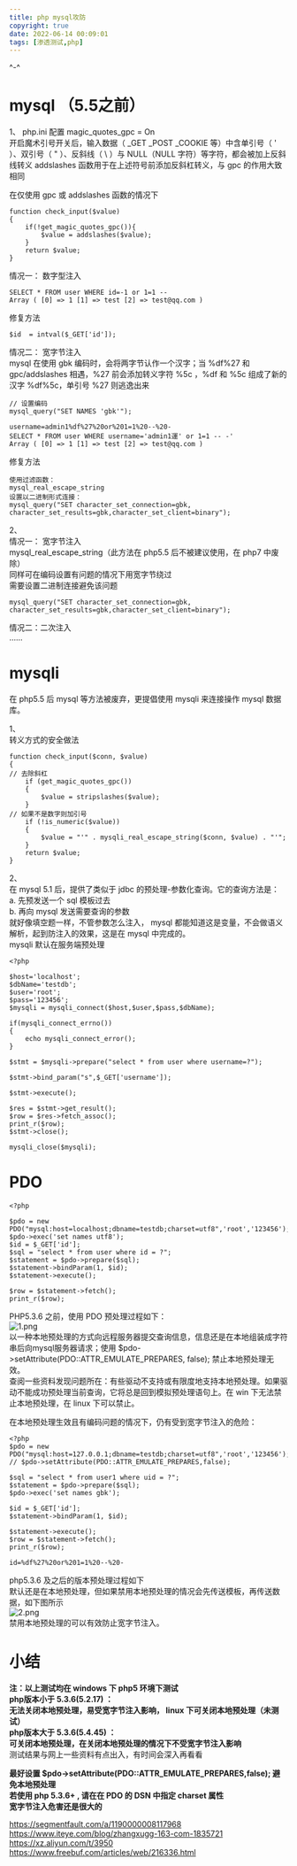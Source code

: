 ```yaml
---
title: php mysql攻防
copyright: true
date: 2022-06-14 00:09:01
tags: [渗透测试,php]
---
```

^-^
<!--more-->
<h1> mysql （5.5之前）</h1>  

1、
php.ini 配置 magic_quotes_gpc = On  
开启魔术引号开关后，输入数据（ _GET _POST _COOKIE 等）中含单引号（ ' ）、双引号（ " ）、反斜线（ \ ）与 NULL（NULL 字符）等字符，都会被加上反斜线转义
addslashes 函数用于在上述符号前添加反斜杠转义，与 gpc 的作用大致相同  

在仅使用 gpc 或 addslashes 函数的情况下  
```
function check_input($value)
{
    if(!get_magic_quotes_gpc()){
        $value = addslashes($value);
    }
    return $value;
}
```
情况一： 数字型注入  
```
SELECT * FROM user WHERE id=-1 or 1=1 --
Array ( [0] => 1 [1] => test [2] => test@qq.com )
```
修复方法  
```
$id  = intval($_GET['id']);
```
情况二： 宽字节注入  
mysql 在使用 gbk 编码时，会将两字节认作一个汉字；当 %df%27 和 gpc/addslashes 相遇，%27 前会添加转义字符 %5c ，%df 和 %5c 组成了新的汉字 %df%5c，单引号 %27 则逃逸出来  
```
// 设置编码
mysql_query("SET NAMES 'gbk'");
```
```
username=admin1%df%27%20or%201=1%20--%20-
SELECT * FROM user WHERE username='admin1運' or 1=1 -- -'
Array ( [0] => 1 [1] => test [2] => test@qq.com )
```
修复方法  
```
使用过滤函数：
mysql_real_escape_string
设置以二进制形式连接：
mysql_query("SET character_set_connection=gbk, character_set_results=gbk,character_set_client=binary");
```

2、  
情况一： 宽字节注入  
mysql_real_escape_string（此方法在 php5.5 后不被建议使用，在 php7 中废除）  
同样可在编码设置有问题的情况下用宽字节绕过  
需要设置二进制连接避免该问题  
```
mysql_query("SET character_set_connection=gbk, character_set_results=gbk,character_set_client=binary");
```
情况二：二次注入  
……  

<h1> mysqli </h1>  
在 php5.5 后  mysql 等方法被废弃，更提倡使用 mysqli 来连接操作 mysql 数据库。  

1、  
转义方式的安全做法  
```
function check_input($conn, $value)
{
// 去除斜杠
    if (get_magic_quotes_gpc())
    {
        $value = stripslashes($value);
    }
// 如果不是数字则加引号
    if (!is_numeric($value))
    {
        $value = "'" . mysqli_real_escape_string($conn, $value) . "'";
    }
    return $value;
}
```
2、  
在 mysql 5.1 后，提供了类似于 jdbc 的预处理-参数化查询。它的查询方法是：    
a. 先预发送一个 sql 模板过去  
b. 再向 mysql 发送需要查询的参数  
就好像填空题一样，不管参数怎么注入， mysql 都能知道这是变量，不会做语义解析，起到防注入的效果，这是在 mysql 中完成的。  
 mysqli 默认在服务端预处理  
```
<?php

$host='localhost';
$dbName='testdb';
$user='root';
$pass='123456';
$mysqli = mysqli_connect($host,$user,$pass,$dbName);

if(mysqli_connect_errno())
{
    echo mysqli_connect_error();
}

$stmt = $mysqli->prepare("select * from user where username=?");

$stmt->bind_param("s",$_GET['username']);

$stmt->execute();

$res = $stmt->get_result();
$row = $res->fetch_assoc();
print_r($row);
$stmt->close();

mysqli_close($mysqli);
```
<h1> PDO </h1>  

```
<?php

$pdo = new PDO("mysql:host=localhost;dbname=testdb;charset=utf8",'root','123456');
$pdo->exec('set names utf8');
$id = $_GET['id'];
$sql = "select * from user where id = ?";
$statement = $pdo->prepare($sql);
$statement->bindParam(1, $id);
$statement->execute();

$row = $statement->fetch();
print_r($row);
```

PHP5.3.6 之前，使用 PDO 预处理过程如下：      
![1.png](https://lockcy-github-io.vercel.app/2022/06/14/php-mysql%E6%94%BB%E9%98%B2/1.png)    
以一种本地预处理的方式向远程服务器提交查询信息，信息还是在本地组装成字符串后向mysql服务器请求；使用 $pdo->setAttribute(PDO::ATTR_EMULATE_PREPARES, false); 禁止本地预处理无效。  
查阅一些资料发现问题所在：有些驱动不支持或有限度地支持本地预处理。如果驱动不能成功预处理当前查询，它将总是回到模拟预处理语句上。在 win 下无法禁止本地预处理，在 linux 下可以禁止。  

在本地预处理生效且有编码问题的情况下，仍有受到宽字节注入的危险：  

```
<?php
$pdo = new PDO("mysql:host=127.0.0.1;dbname=testdb;charset=utf8",'root','123456');
// $pdo->setAttribute(PDO::ATTR_EMULATE_PREPARES,false);

$sql = "select * from user1 where uid = ?";
$statement = $pdo->prepare($sql);
$pdo->exec('set names gbk');

$id = $_GET['id'];
$statement->bindParam(1, $id);

$statement->execute();
$row = $statement->fetch();
print_r($row);
```

```
id=%df%27%20or%201=1%20--%20-
```


php5.3.6 及之后的版本预处理过程如下  
默认还是在本地预处理，但如果禁用本地预处理的情况会先传送模板，再传送数据，如下图所示    
![2.png](https://lockcy-github-io.vercel.app/2022/06/14/php-mysql%E6%94%BB%E9%98%B2/2.png)  
禁用本地预处理的可以有效防止宽字节注入。  


<h1>小结</h1>  

**注：以上测试均在 windows 下 php5 环境下测试**  
**php版本小于 5.3.6(5.2.17) ：**  
**无法关闭本地预处理，易受宽字节注入影响， linux 下可关闭本地预处理（未测试）**  
**php版本大于 5.3.6(5.4.45) ：**    
**可关闭本地预处理，在关闭本地预处理的情况下不受宽字节注入影响**  
测试结果与网上一些资料有点出入，有时间会深入再看看  


**最好设置 $pdo->setAttribute(PDO::ATTR_EMULATE_PREPARES,false);  避免本地预处理**  
**若使用 php 5.3.6+ , 请在在 PDO 的 DSN 中指定 charset 属性**  
**宽字节注入危害还是很大的**   


https://segmentfault.com/a/1190000008117968  
https://www.iteye.com/blog/zhangxugg-163-com-1835721  
https://xz.aliyun.com/t/3950  
https://www.freebuf.com/articles/web/216336.html  
